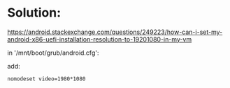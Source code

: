 # Solution:
https://android.stackexchange.com/questions/249223/how-can-i-set-my-android-x86-uefi-installation-resolution-to-19201080-in-my-vm

in '/mnt/boot/grub/android.cfg':

add:
```
nomodeset video=1980*1080
```
